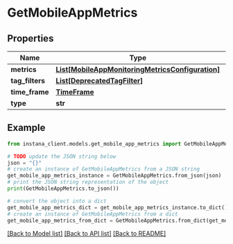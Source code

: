 # GetMobileAppMetrics


## Properties

Name | Type | Description | Notes
------------ | ------------- | ------------- | -------------
**metrics** | [**List[MobileAppMonitoringMetricsConfiguration]**](MobileAppMonitoringMetricsConfiguration.md) |  | 
**tag_filters** | [**List[DeprecatedTagFilter]**](DeprecatedTagFilter.md) |  | [optional] 
**time_frame** | [**TimeFrame**](TimeFrame.md) |  | [optional] 
**type** | **str** |  | 

## Example

```python
from instana_client.models.get_mobile_app_metrics import GetMobileAppMetrics

# TODO update the JSON string below
json = "{}"
# create an instance of GetMobileAppMetrics from a JSON string
get_mobile_app_metrics_instance = GetMobileAppMetrics.from_json(json)
# print the JSON string representation of the object
print(GetMobileAppMetrics.to_json())

# convert the object into a dict
get_mobile_app_metrics_dict = get_mobile_app_metrics_instance.to_dict()
# create an instance of GetMobileAppMetrics from a dict
get_mobile_app_metrics_from_dict = GetMobileAppMetrics.from_dict(get_mobile_app_metrics_dict)
```
[[Back to Model list]](../README.md#documentation-for-models) [[Back to API list]](../README.md#documentation-for-api-endpoints) [[Back to README]](../README.md)


